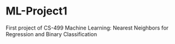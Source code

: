 # ML-Project1
First project of CS-499 Machine Learning: Nearest Neighbors for Regression and Binary Classification
